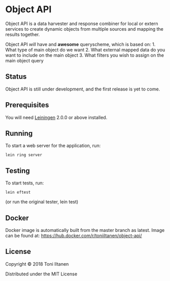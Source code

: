 # Object API

Object API is a data harvester and response combiner for local or extern services to create dynamic objects from multiple sources and mapping the results together.

Object API *will* have and **awesome** queryscheme, which is based on: 
    1. What type of main object do we want 
    2. What external mapped data do you want to include on the main object
    3. What filters you wish to assign on the main object query

## Status

Object API is still under development, and the first release is yet to come.

## Prerequisites

You will need [Leiningen][] 2.0.0 or above installed.

[leiningen]: https://github.com/technomancy/leiningen

## Running

To start a web server for the application, run:

    lein ring server

## Testing

To start tests, run:

    lein eftest

(or run the original tester, lein test)

## Docker

Docker image is automatically built from the master branch as latest. 
Image can be found at: https://hub.docker.com/r/toniiltanen/object-api/

## License

Copyright © 2018 Toni Iltanen

Distributed under the MIT License

